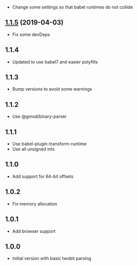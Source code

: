 - Change some settings so that babel runtimes do not collide

## [1.1.5](https://github.com/GMOD/twobit-js/compare/v1.1.4...v1.1.5) (2019-04-03)



- Fix some devDeps

## 1.1.4

- Updated to use babel7 and easier polyfills

## 1.1.3

- Bump versions to avoid some warnings

## 1.1.2

- Use @gmod/binary-parser


## 1.1.1

- Use babel-plugin-transform-runtime
- Use all unsigned ints

## 1.1.0

- Add support for 64-bit offsets

## 1.0.2

- Fix memory allocation

## 1.0.1

- Add browser support

## 1.0.0

- Initial version with basic twobit parsing

